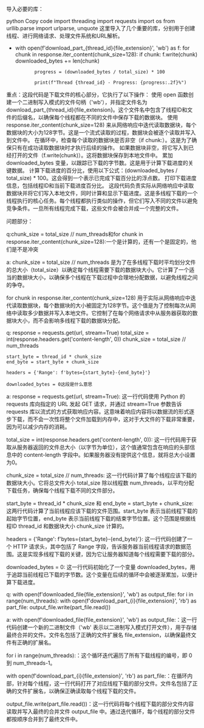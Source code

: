 导入必要的库：

python
Copy code
import threading
import requests
import os
from urllib.parse import urlparse, unquote
这里导入了几个重要的库，分别用于创建线程、进行网络请求、处理文件系统和URL解析。



*    with open(f'download_part_{thread_id}{file_extension}', 'wb') as f:
        for chunk in response.iter_content(chunk_size=128):
            if chunk:
                f.write(chunk)
                downloaded_bytes += len(chunk)

                progress = (downloaded_bytes / total_size) * 100

                print(f"Thread {thread_id} - Progress: {progress:.2f}%")
重点：这段代码是下载文件的核心部分，它执行了以下操作：
使用 open 函数创建一个二进制写入模式的文件句柄（'wb'），并指定文件名为 download_part_{thread_id}{file_extension}。这个文件名中包含了线程ID和文件的后缀名，以确保每个线程都在不同的文件中保存下载的数据块。
使用 response.iter_content(chunk_size=128) 来从网络响应中迭代读取数据块，每个数据块的大小为128字节。这是一个流式读取的过程，数据块会被逐个读取并写入到文件中。
在循环中，检查每个读取的数据块是否非空（if chunk:）。这是为了确保只有在成功读取数据块时才执行后续的操作。
如果数据块非空，将它写入到已经打开的文件（f.write(chunk)）。这将数据块保存到本地文件中。
累加 downloaded_bytes 变量，以跟踪已下载的字节数。这是用于计算下载进度的关键数据。
计算下载进度的百分比，使用以下公式：(downloaded_bytes / total_size) * 100。这会得到一个表示已完成下载百分比的浮点数。
打印下载进度信息，包括线程ID和当前下载进度百分比。
这段代码负责实际从网络响应中读取数据块并将它们写入本地文件，同时计算和显示下载进度。这是多线程下载的一个线程执行的核心任务。每个线程都执行类似的操作，但它们写入不同的文件以避免竞争条件。一旦所有线程完成下载，这些文件会被合并成一个完整的文件。



问题部分：



q:chunk_size = total_size // num_threads和for chunk in response.iter_content(chunk_size=128):一个是计算的，还有一个是固定的，他们是不是冲突

a:
chunk_size = total_size // num_threads 是为了在多线程下载时平均划分文件的总大小（total_size）以确定每个线程需要下载的数据块大小。它计算了一个适当的数据块大小，以确保多个线程在下载过程中合理地分配数据，以避免线程之间的争夺。

for chunk in response.iter_content(chunk_size=128) 用于实际从网络响应中迭代读取数据块，每个数据块的大小被固定为128字节。这个值是为了控制每次从网络中读取多少数据并写入本地文件。它控制了在每个网络请求中从服务器获取的数据块大小，而不会影响多线程下载的数据块分配。

q:
    response = requests.get(url, stream=True)
    total_size = int(response.headers.get('content-length', 0))
    chunk_size = total_size // num_threads

    start_byte = thread_id * chunk_size
    end_byte = start_byte + chunk_size

    headers = {'Range': f'bytes={start_byte}-{end_byte}'}

    downloaded_bytes = 0这段是什么意思

a:
response = requests.get(url, stream=True): 这一行代码使用 Python 的 requests 库向指定的 URL 发起 GET 请求，并通过 stream=True 参数告诉 requests 库以流式的方式获取响应内容。这意味着响应内容将以数据流的形式逐步下载，而不会一次性将整个文件加载到内存中，这对于大文件的下载非常重要，因为可以减少内存的消耗。

total_size = int(response.headers.get('content-length', 0)): 这一行代码用于获取从服务器返回的文件总大小（以字节为单位），这个值通常包含在响应的头部信息中的 content-length 字段中。如果服务器没有提供这个信息，就将总大小设置为0。

chunk_size = total_size // num_threads: 这一行代码计算了每个线程应该下载的数据块大小。它将总文件大小 total_size 除以线程数 num_threads，以平均分配下载任务，确保每个线程下载不同的文件部分。

start_byte = thread_id * chunk_size 和 end_byte = start_byte + chunk_size: 这两行代码计算了当前线程应该下载的文件范围。start_byte 表示当前线程下载的起始字节位置，end_byte 表示当前线程下载的结束字节位置。这个范围是根据线程ID thread_id 和数据块大小 chunk_size 计算的。

headers = {'Range': f'bytes={start_byte}-{end_byte}'}: 这一行代码创建了一个 HTTP 请求头，其中包括了 Range 字段，告诉服务器当前线程请求的数据范围。这是实现多线程下载的关键，因为它让服务器知道每个线程需要下载的部分。

downloaded_bytes = 0: 这一行代码初始化了一个变量 downloaded_bytes，用于追踪当前线程已下载的字节数。这个变量在后续的循环中会被逐渐累加，以便计算下载进度。

q:    with open(f'downloaded_file{file_extension}', 'wb') as output_file:
        for i in range(num_threads):
            with open(f'download_part_{i}{file_extension}', 'rb') as part_file:
                output_file.write(part_file.read())

a:
with open(f'downloaded_file{file_extension}', 'wb') as output_file:：这一行代码创建一个新的二进制文件（'wb' 表示以二进制写入模式打开文件），用于存储最终合并的文件。文件名包括了正确的文件扩展名 file_extension，以确保最终文件有正确的扩展名。

for i in range(num_threads):：这个循环迭代遍历了所有下载线程的编号，即 0 到 num_threads-1。

with open(f'download_part_{i}{file_extension}', 'rb') as part_file:：在循环内部，针对每个线程，这一行代码打开了对应线程下载的部分文件。文件名包括了正确的文件扩展名，以确保正确读取每个线程下载的文件。

output_file.write(part_file.read())：这一行代码将每个线程下载的部分文件内容读取并写入最终的合并文件 output_file 中。通过迭代循环，每个线程的部分文件都按顺序合并到了最终文件中。
